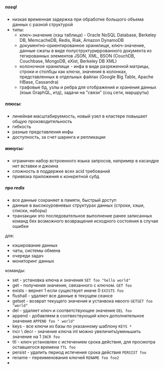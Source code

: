 ##### nosql
- низкая временная задержка при обработке большого объема данных с разной структурой
- типы:
    - ключ-значение (хэш таблица) - Oracle NoSQL Database, Berkeley DB, MemcacheDB, Redis, Riak, Amazon DynamoDB
    - документно-ориентированное хранилище, ключ-значение, данные сжаты в виде полуструктуриррованного документа из тегированных элементов JSON, XML, BSON (CouchDB, Couchbase, MongoDB, eXist, Berkeley DB XML)
    - колоночное хранилище - инфа в виде разряженной матрицы, строки и столбцы как ключи, значения в колонках, представленных в отдельных файлах (Google Big Table, Apache HBase, Cassandra)
    - графовые бд, узлы и ребра для отображения и хранения данных (язык GraphQL, итд), задачи на "связи" (соц сети, маршруты)

##### плюсы:
- линейная масштабируемость, новый узел в кластере повышает общую производительность
- гибкость
- разные представления инфы
- доступность, за счет шаринга и репликации

##### минусы:
- ограничен набор встроенного языка запросов, например в касандре нет вставки и джоина
- сложность в поддержке всех acid требований
- привязка приложения к конкретной субд

##### про redis
- все данные сохраняет в памяти, быстрый доступ
- данные в высокоуровневых структурах данных (строки, хэши, списки, наборы)
- транзакции это последовательное выполнение ранее записанных команд бех возможного возвращения исходного состояния в случае ошибки

для:
- кэширование данных
- чаты, системы обмена
- очереди задач
- мониторинг данных

команды:
- set - установка ключа и значения `SET foo "hello world"`
- get -  получения значения, связанного с ключом.  `GET foo`
- exists - вернет 1 если существует иначе 0 `EXISTS foo`
- flushall -  удаляет все данные в текущем сеансе
- getset - возврат текущего значения и устанвока нвоого `GETSET foo "world" `
- del - удаляет ключ и соответствующее значение `DEL foo`
- append - добавляем в соотвествующий ключ дополнительное значение `APPEND foo " world"`
- keys - все ключи из базы по указанному шаблону `KEYS *`
- incr \ decr -  значение ключа int можно увеличить\уменьшить значение на 1 `INCR foo`
- ttl - ключ установлен с истечением срока действия, для просмотра оставшегося времени `TTL foo`
- persist - удалить период истечения срока действия `PERSIST foo`
- rename - переименования ключей `RENAME foo foo2`
-